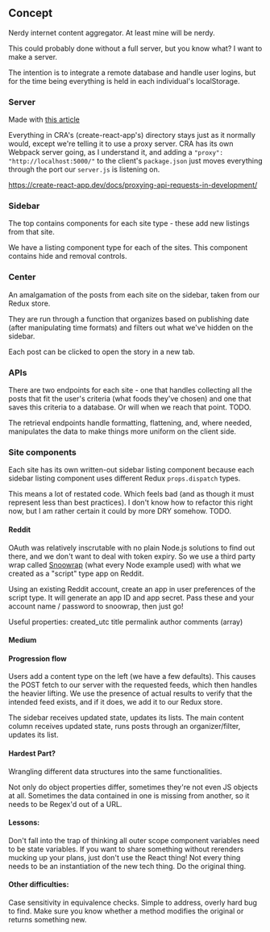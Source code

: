 ## Concept
Nerdy internet content aggregator. At least mine will be nerdy.

This could probably done without a full server, but you know what? I want to make a server.

The intention is to integrate a remote database and handle user logins, but for the time being everything is held in each individual's localStorage.

### Server
Made with [this article](https://www.freecodecamp.org/news/how-to-make-create-react-app-work-with-a-node-backend-api-7c5c48acb1b0/)

Everything in CRA's (create-react-app's) directory stays just as it normally would, except we're telling it to use a proxy server. 
CRA has its own Webpack server going, as I understand it, and adding a `"proxy": "http://localhost:5000/"` to the client's `package.json` just moves everything through the port our `server.js` is listening on.

https://create-react-app.dev/docs/proxying-api-requests-in-development/

### Sidebar
The top contains components for each site type - these add new listings from that site.

We have a listing component type for each of the sites. This component contains hide and removal controls.


### Center
An amalgamation of the posts from each site on the sidebar, taken from our Redux store.

They are run through a function that organizes based on publishing date (after manipulating time formats) and filters out what we've hidden on the sidebar.

Each post can be clicked to open the story in a new tab.

### APIs
There are two endpoints for each site - one that handles collecting all the posts that fit the user's criteria (what foods they've chosen) and one that saves this criteria to a database. Or will when we reach that point. TODO.

The retrieval endpoints handle formatting, flattening, and, where needed, manipulates the data to make things more uniform on the client side.

### Site components
Each site has its own written-out sidebar listing component because each sidebar listing component uses different Redux `props.dispatch` types.

This means a lot of restated code. Which feels bad (and as though it must represent less than best practices). I don't know how to refactor this right now, but I am rather certain it could by more DRY somehow. TODO.


#### Reddit
OAuth was relatively inscrutable with no plain Node.js solutions to find out there, and we don't want to deal with token expiry. So we use a third party wrap called [Snoowrap](https://github.com/not-an-aardvark/snoowrap) (what every Node example used) with what we created as a "script" type app on Reddit.

Using an existing Reddit account, create an app in user preferences of the script type.
It will generate an app ID and app secret. Pass these and your account name / password to snoowrap, then just go!

Useful properties:
created_utc
title
permalink
author
comments (array)


#### Medium


#### Progression flow
Users add a content type on the left (we have a few defaults).
This causes the POST fetch to our server with the requested feeds, which then handles the heavier lifting.
We use the presence of actual results to verify that the intended feed exists, and if it does, we add it to our Redux store.

The sidebar receives updated state, updates its lists.
The main content column receives updated state, runs posts through an organizer/filter, updates its list.




#### Hardest Part?
Wrangling different data structures into the same functionalities. 

Not only do object properties differ, sometimes they're not even JS objects at all. Sometimes the data contained in one is missing from another, so it needs to be Regex'd out of a URL.

#### Lessons:
Don't fall into the trap of thinking all outer scope component variables need to be state variables. If you want to share something without rerenders mucking up your plans, just don't use the React thing! Not every thing needs to be an instantiation of the new tech thing. Do the original thing.

#### Other difficulties:
Case sensitivity in equivalence checks. Simple to address, overly hard bug to find.
Make sure you know whether a method modifies the original or returns something new.